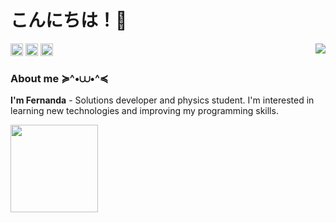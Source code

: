 # こんにちは！🍄

<img align='right' src='https://media.tenor.com/svrKSuwrhOwAAAAi/rumia-dance.gif' width='"'>

<div>
<a href = "https://github.com/fernanda3lias"><img height=20px; loading="lazy" src="https://img.shields.io/badge/-GitHub-9146FF?style=for-the-badge&logo=github&logoColor=white" target="_blank"></a>  
<a href = "fernanda.eliasct@gmail.com"><img height=20px; loading="lazy" src="https://img.shields.io/badge/Gmail-D14836?style=for-the-badge&logo=gmail&logoColor=white" target="_blank"></a>
<a href="https://www.linkedin.com/in/fernanda3lias/" target="_blank"><img height=20px; loading="lazy" src="https://img.shields.io/badge/-LinkedIn-00AEFF?style=for-the-badge&logo=linkedin&logoColor=white" target="_blank"></a>   
</div>

<h3>About me ≽^•⩊•^≼</h3>

**I'm Fernanda** - Solutions developer and physics student. I'm interested in learning new technologies and improving my programming skills.

<div>
<a href="https://github.com/fernanda3lias">
<img loading="lazy" height="140em" src="https://github-readme-stats.vercel.app/api/top-langs/?username=fernanda3lias&layout=compact&langs_count=7&theme=dracula"/>
</div>


<!--**fernanda3lias/fernanda3lias** is a ✨ _special_ ✨ repository because its `README.md` (this file) appears on your GitHub profile.
